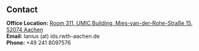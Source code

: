 <h2 style="margin: 60px 0px 10px;">Contact</h2>

<strong>Office Location:</strong> <a href="https://maps.app.goo.gl/vhpFYrizs8Xsjwif6">Room 311, UMIC Building, Mies-van-der-Rohe-Straße 15, 52074 Aachen</a>
<br />
<strong>Email:</strong> <email>lanius (at) ids.rwth-aachen.de</email>
<br />
<strong>Phone:</strong> +49 241 8097576</p>
